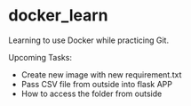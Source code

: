 # docker_learn
Learning to use Docker while practicing Git.


Upcoming Tasks:
- Create new image with new requirement.txt
- Pass CSV file from outside into flask APP
- How to access the folder from outside
